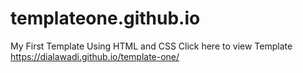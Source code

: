 # templateone.github.io
My First Template Using HTML and CSS
Click here to view Template
https://dialawadi.github.io/template-one/
